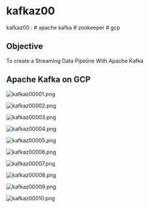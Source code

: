 # kafkaz00
kafkaz00 : # apache kafka # zookeeper # gcp

## Objective
To create a Streaming Data Pipeline With Apache Kafka

## Apache Kafka on GCP

![kafkaz00001.png](./media/kafkaz00001.png)

![kafkaz00002.png](./media/kafkaz00002.png)

![kafkaz00003.png](./media/kafkaz00003.png)

![kafkaz00004.png](./media/kafkaz00004.png)

![kafkaz00005.png](./media/kafkaz00005.png)

![kafkaz00006.png](./media/kafkaz00006.png)

![kafkaz00007.png](./media/kafkaz00007.png)

![kafkaz00008.png](./media/kafkaz00008.png)

![kafkaz00009.png](./media/kafkaz00009.png)

![kafkaz00010.png](./media/kafkaz00010.png)